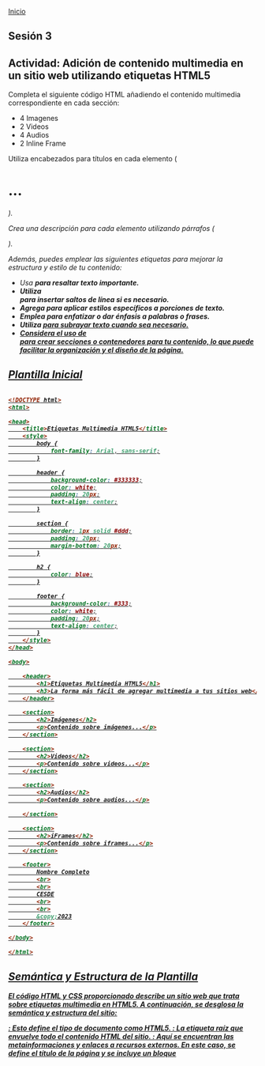 <!-- No borrar o modificar -->
[Inicio](./index.md)

## Sesión 3 

## Actividad: Adición de contenido multimedia en un sitio web utilizando etiquetas HTML5

Completa el siguiente código HTML añadiendo el contenido multimedia correspondiente en cada sección:

+ 4 Imagenes
+ 2 Videos
+ 4 Audios
+ 2 Inline Frame

Utiliza encabezados para títulos en cada elemento (<h1>...<h6>).

Crea una descripción para cada elemento utilizando párrafos (<p>).

Además, puedes emplear las siguientes etiquetas para mejorar la estructura y estilo de tu contenido:

+ Usa <strong> para resaltar texto importante.
+ Utiliza <br> para insertar saltos de línea si es necesario.
+ Agrega <span> para aplicar estilos específicos a porciones de texto.
+ Emplea <i> para enfatizar o dar énfasis a palabras o frases.
+ Utiliza <u> para subrayar texto cuando sea necesario.
+ Considera el uso de <div> para crear secciones o contenedores para tu contenido, lo que puede facilitar la organización y el diseño de la página.

## Plantilla Inicial

```html

<!DOCTYPE html>
<html>

<head>
    <title>Etiquetas Multimedia HTML5</title>
    <style>
        body {
            font-family: Arial, sans-serif;
        }

        header {
            background-color: #333333;
            color: white;
            padding: 20px;
            text-align: center;
        }

        section {
            border: 1px solid #ddd;
            padding: 20px;
            margin-bottom: 20px;
        }

        h2 {
            color: blue;
        }

        footer {
            background-color: #333;
            color: white;
            padding: 20px;
            text-align: center;
        }
    </style>
</head>

<body>

    <header>
        <h1>Etiquetas Multimedia HTML5</h1>
        <h3>La forma más fácil de agregar multimedia a tus sitios web</h3>
    </header>

    <section>
        <h2>Imágenes</h2>
        <p>Contenido sobre imágenes...</p>
    </section>

    <section>
        <h2>Videos</h2>
        <p>Contenido sobre videos...</p>
    </section>

    <section>
        <h2>Audios</h2>
        <p>Contenido sobre audios...</p>

    </section>

    <section>
        <h2>iFrames</h2>
        <p>Contenido sobre iframes...</p>
    </section>

    <footer>
        Nombre Completo
        <br>
        <br>
        CESDE
        <br>
        <br>
        &copy;2023
    </footer>

</body>

</html>

```

## Semántica y Estructura de la Plantilla

El código HTML y CSS proporcionado describe un sitio web que trata sobre etiquetas multimedia en HTML5. A continuación, se desglosa la semántica y estructura del sitio:

<!DOCTYPE html>: Esto define el tipo de documento como HTML5.

<html>: La etiqueta raíz que envuelve todo el contenido HTML del sitio.

<head>: Aquí se encuentran las metainformaciones y enlaces a recursos externos. En este caso, se define el título de la página y se incluye un bloque <style> para agregar reglas de estilo CSS.

<title>: Establece el título de la página en la pestaña del navegador.

<style>: Contiene reglas de estilo CSS que afectan al diseño y la apariencia de sitio.

<body>: Aquí se coloca el contenido principal visible de la página.

<header>: Sección de encabezado que contiene el título principal y un subtítulo.

<h1> y <h3>: Encabezados de nivel 1 y 3, respectivamente, que proporcionan títulos jerárquicos y estructuran la información del encabezado.

<section>: Define una sección de contenido temático. Se utilizan para agrupar información relacionada.

<h2>: Encabezado de nivel 2 que se utiliza para los títulos de las secciones de contenido.

<p>: Párrafo de texto que contiene contenido informativo sobre las imágenes, videos, audios y iframes.

<footer>: Pie de página que contiene información de autoría y derechos de autor. Incluye saltos de línea <br> para separar las líneas de texto.

En cuanto al estilo, el CSS define reglas para la apariencia visual del sitio:

La fuente del cuerpo del sitio es Arial o una fuente sans-serif en caso de que Arial no esté disponible.
El encabezado (<header>) tiene un fondo oscuro, texto blanco y un espacio de relleno.
Cada sección (<section>) tiene un borde, un espacio de relleno y un margen inferior.
Los encabezados de nivel 1 y 3 están centrados.
Los encabezados de nivel 2 (<h2>) tienen color azul.
El pie de página (<footer>) tiene un fondo oscuro, texto blanco, espacio de relleno y está centrado.

Este sitio utiliza HTML5 y CSS para presentar información sobre etiquetas multimedia en HTML5, con una estructura semántica que utiliza encabezados, párrafos y secciones para organizar y presentar el contenido. El estilo CSS proporciona una apariencia visual coherente y agradable.